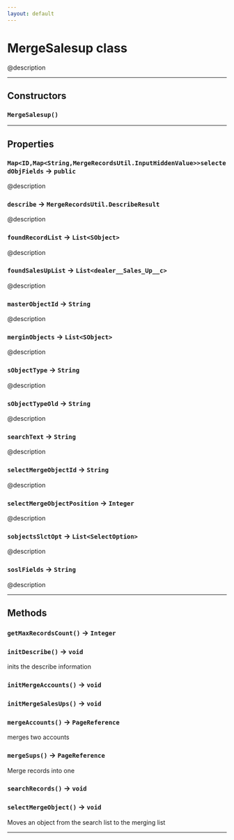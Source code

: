 ```yaml
---
layout: default
---
```

# MergeSalesup class

@description

---
## Constructors
### `MergeSalesup()`
---
## Properties

### `Map<ID,Map<String,MergeRecordsUtil.InputHiddenValue>>selectedObjFields` → `public`

@description

### `describe` → `MergeRecordsUtil.DescribeResult`

@description

### `foundRecordList` → `List<SObject>`

@description

### `foundSalesUpList` → `List<dealer__Sales_Up__c>`

@description

### `masterObjectId` → `String`

@description

### `merginObjects` → `List<SObject>`

@description

### `sObjectType` → `String`

@description

### `sObjectTypeOld` → `String`

@description

### `searchText` → `String`

@description

### `selectMergeObjectId` → `String`

@description

### `selectMergeObjectPosition` → `Integer`

@description

### `sobjectsSlctOpt` → `List<SelectOption>`

@description

### `soslFields` → `String`

@description

---
## Methods
### `getMaxRecordsCount()` → `Integer`
### `initDescribe()` → `void`

inits the describe information

### `initMergeAccounts()` → `void`
### `initMergeSalesUps()` → `void`
### `mergeAccounts()` → `PageReference`

merges two accounts

### `mergeSups()` → `PageReference`

Merge records into one

### `searchRecords()` → `void`
### `selectMergeObject()` → `void`

Moves an object from the search list to the merging list

---

